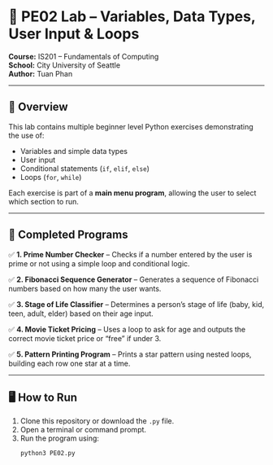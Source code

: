 # 🧮 PE02 Lab – Variables, Data Types, User Input & Loops

**Course:** IS201 – Fundamentals of Computing  
**School:** City University of Seattle  
**Author:** Tuan Phan  

---

## 📘 Overview
This lab contains multiple beginner level Python exercises demonstrating the use of:  
- Variables and simple data types  
- User input  
- Conditional statements (`if`, `elif`, `else`)  
- Loops (`for`, `while`)  

Each exercise is part of a **main menu program**, allowing the user to select which section to run.

---

## 🧠 Completed Programs

✅ **1. Prime Number Checker** – Checks if a number entered by the user is prime or not using a simple loop and conditional logic.  

✅ **2. Fibonacci Sequence Generator** – Generates a sequence of Fibonacci numbers based on how many the user wants.  

✅ **3. Stage of Life Classifier** – Determines a person’s stage of life (baby, kid, teen, adult, elder) based on their age input.  

✅ **4. Movie Ticket Pricing** – Uses a loop to ask for age and outputs the correct movie ticket price or “free” if under 3.  

✅ **5. Pattern Printing Program** – Prints a star pattern using nested loops, building each row one star at a time.  

---

## 🖥️ How to Run
1. Clone this repository or download the `.py` file.  
2. Open a terminal or command prompt.  
3. Run the program using:
   ```bash
   python3 PE02.py




